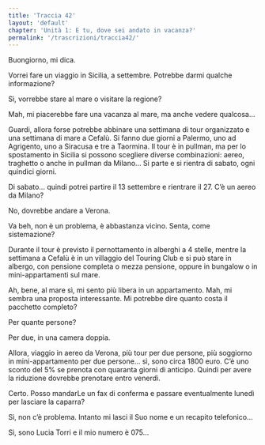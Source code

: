 ```yaml
---
title: 'Traccia 42'
layout: 'default'
chapter: 'Unità 1: E tu, dove sei andato in vacanza?'
permalink: '/trascrizioni/traccia42/'
---
```


Buongiorno, mi dica.

Vorrei fare un viaggio in Sicilia, a settembre. Potrebbe darmi qualche informazione?

Sì, vorrebbe stare al mare o visitare la regione?

Mah, mi piacerebbe fare una vacanza al mare, ma anche vedere qualcosa…

Guardi, allora forse potrebbe abbinare una settimana di tour organizzato e una settimana di mare a Cefalù. Si fanno due giorni a Palermo, uno ad Agrigento, uno a Siracusa e tre a Taormina. Il tour è in pullman, ma per lo spostamento in Sicilia si possono scegliere diverse combinazioni: aereo, traghetto o anche in pullman da Milano... Si parte e si rientra di sabato, ogni quindici giorni.

Di sabato... quindi potrei partire il 13 settembre e rientrare il 27. C’è un aereo da Milano?

No, dovrebbe andare a Verona.

Va beh, non è un problema, è abbastanza vicino. Senta, come sistemazione?

Durante il tour è previsto il pernottamento in alberghi a 4 stelle, mentre la settimana a Cefalù è in un villaggio del Touring Club e si può stare in albergo, con pensione completa o mezza pensione, oppure in bungalow o in mini-appartamenti sul mare.

Ah, bene, al mare sì, mi sento più libera in un appartamento. Mah, mi sembra una proposta interessante. Mi potrebbe dire quanto costa il pacchetto completo?

Per quante persone?

Per due, in una camera doppia.

Allora, viaggio in aereo da Verona, più tour per due persone, più soggiorno in mini-appartamento per due persone... sì, sono circa 1800 euro. C’è uno sconto
del 5% se prenota con quaranta giorni di anticipo. Quindi per avere la riduzione dovrebbe prenotare entro venerdì.

Certo. Posso mandarLe un fax di conferma e passare eventualmente lunedì per lasciare la caparra?

Sì, non c’è problema. Intanto mi lasci il Suo nome e un recapito telefonico...

Sì, sono Lucia Torri e il mio numero è 075...
